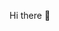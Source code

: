 Hi there 👋 

<!---

- 👀 I’m interested in ...
- 🌱 I’m currently learning ...
- 💞️ I’m looking to collaborate on ...
- 📫 How to reach me ...

<!---
izabelaswiderska/izabelaswiderska is a ✨ special ✨ repository because its `README.md` (this file) appears on your GitHub profile.
You can click the Preview link to take a look at your changes.
--->
